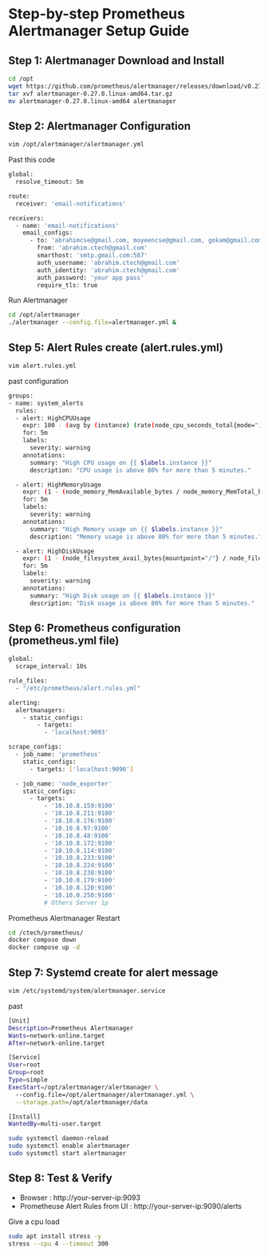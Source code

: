 # Step-by-step Prometheus Alertmanager Setup Guide 


## Step 1: Alertmanager Download and Install

```bash
cd /opt
wget https://github.com/prometheus/alertmanager/releases/download/v0.27.0/alertmanager-0.27.0.linux-amd64.tar.gz
tar xvf alertmanager-0.27.0.linux-amd64.tar.gz
mv alertmanager-0.27.0.linux-amd64 alertmanager
```

## Step 2: Alertmanager Configuration 
```bash
vim /opt/alertmanager/alertmanager.yml
```

Past this code

```bash
global:
  resolve_timeout: 5m

route:
  receiver: 'email-notifications'

receivers:
  - name: 'email-notifications'
    email_configs:
      - to: 'abrahimcse@gmail.com, moyeencse@gmail.com, gokam@gmail.com'
        from: 'abrahim.ctech@gmail.com'
        smarthost: 'smtp.gmail.com:587'
        auth_username: 'abrahim.ctech@gmail.com'
        auth_identity: 'abrahim.ctech@gmail.com'
        auth_password: 'your app pass'
        require_tls: true

```
Run Alertmanager

```bash
cd /opt/alertmanager
./alertmanager --config.file=alertmanager.yml &
````

## Step 5: Alert Rules create (alert.rules.yml)

```bash
vim alert.rules.yml
```
past configuration

```bash
groups:
- name: system_alerts
  rules:
  - alert: HighCPUUsage
    expr: 100 - (avg by (instance) (rate(node_cpu_seconds_total{mode="idle"}[5m])) * 100) > 80
    for: 5m
    labels:
      severity: warning
    annotations:
      summary: "High CPU usage on {{ $labels.instance }}"
      description: "CPU usage is above 80% for more than 5 minutes."

  - alert: HighMemoryUsage
    expr: (1 - (node_memory_MemAvailable_bytes / node_memory_MemTotal_bytes)) * 100 > 80
    for: 5m
    labels:
      severity: warning
    annotations:
      summary: "High Memory usage on {{ $labels.instance }}"
      description: "Memory usage is above 80% for more than 5 minutes."

  - alert: HighDiskUsage
    expr: (1 - (node_filesystem_avail_bytes{mountpoint="/"} / node_filesystem_size_bytes{mountpoint="/"})) * 100 > 80
    for: 5m
    labels:
      severity: warning
    annotations:
      summary: "High Disk usage on {{ $labels.instance }}"
      description: "Disk usage is above 80% for more than 5 minutes."

```

## Step 6: Prometheus configuration (prometheus.yml file)

```bash
global:
  scrape_interval: 10s

rule_files:
  - "/etc/prometheus/alert.rules.yml"

alerting:
  alertmanagers:
    - static_configs:
        - targets:
          - 'localhost:9093'

scrape_configs:
  - job_name: 'prometheus'
    static_configs:
      - targets: ['localhost:9090']

  - job_name: 'node_exporter'
    static_configs:
      - targets:
          - '10.10.8.159:9100'
          - '10.10.8.211:9100'
          - '10.10.8.176:9100'
          - '10.10.8.97:9100'
          - '10.10.8.48:9100'
          - '10.10.8.172:9100'
          - '10.10.8.114:9100'
          - '10.10.8.233:9100'
          - '10.10.8.224:9100'
          - '10.10.8.238:9100'
          - '10.10.0.179:9100'
          - '10.10.8.120:9100'
          - '10.10.0.250:9100'
          # Others Server ip 
```

Prometheus Alertmanager Restart

```bash
cd /ctech/prometheus/
docker compose down
docker compose up -d
```

## Step 7: Systemd create for alert message

```bash
vim /etc/systemd/system/alertmanager.service
```
past

```bash
[Unit]
Description=Prometheus Alertmanager
Wants=network-online.target
After=network-online.target

[Service]
User=root
Group=root
Type=simple
ExecStart=/opt/alertmanager/alertmanager \
  --config.file=/opt/alertmanager/alertmanager.yml \
  --storage.path=/opt/alertmanager/data

[Install]
WantedBy=multi-user.target

```

```bash
sudo systemctl daemon-reload
sudo systemctl enable alertmanager
sudo systemctl start alertmanager
```

## Step 8: Test & Verify
- Browser : http://your-server-ip:9093
- Prometheuse Alert Rules from UI : http://your-server-ip:9090/alerts

Give a cpu load
```bash
sudo apt install stress -y
stress --cpu 4 --timeout 300
```
